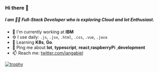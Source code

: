 ### Hi there 👋

##### I am 👨‍💻 Full-Stack Developer who is exploring Cloud and Iot Enthusiast. 
 

- 🏢 I'm currently working at **IBM**
- ⚙️ I use daily:  `.js`, `.jsx`, `.html`, `.css`, `.vue`, `.java`
- 🌱 Learning **K8s**, **Go**. 
- 💬 Ping me about **Iot**, **typescript**, **react**,**raspberryPi** ,**development**
- 📫 Reach me: [twitter.com/iangabiel](https://twitter.com/iangabiel)




[![trophy](https://github-profile-trophy.vercel.app/?username=IanOliv)](https://github.com/IanOliv/github-profile-trophy)



<!--
**IanOliv/IanOliv** is a ✨ _special_ ✨ repository because its `README.md` (this file) appears on your GitHub profile.

Here are some ideas to get you started:

- 🔭 I’m currently working on ...
- 🌱 I’m currently learning ...
- 👯 I’m looking to collaborate on ...
- 🤔 I’m looking for help with ...
- 💬 Ask me about ...
- 📫 How to reach me: ...
- 😄 Pronouns: ...
- ⚡ Fun fact: ...
-->
